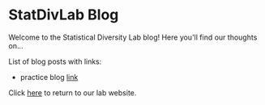 # StatDivLab Blog

Welcome to the Statistical Diversity Lab blog! Here you'll find our thoughts on...

List of blog posts with links:

- practice blog [link](https://statdivlab.github.io/blog/articles/practice_blog.html)


Click [here](https://statdivlab.github.io/index.html) to return to our lab website. 
